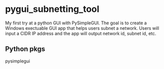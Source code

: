 # pygui_subnetting_tool
My first try at a python GUI with PySimpleGUI.  The goal is to create a Windows exectuable GUI app that helps users subnet a network.  Users will input a CIDR IP address and the app will output network id, subnet id, etc.

## Python pkgs
pysimplegui